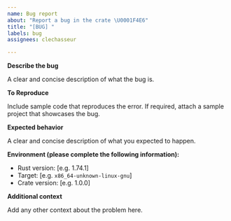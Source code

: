 ```yaml
---
name: Bug report
about: "Report a bug in the crate \U0001F4E6"
title: "[BUG] "
labels: bug
assignees: clechasseur

---
```


**Describe the bug**

A clear and concise description of what the bug is.

**To Reproduce**

Include sample code that reproduces the error. If required, attach a sample project that showcases the bug.

**Expected behavior**

A clear and concise description of what you expected to happen.

**Environment (please complete the following information):**
 - Rust version: [e.g. 1.74.1]
 - Target: [e.g. `x86_64-unknown-linux-gnu`]
 - Crate version: [e.g. 1.0.0]

**Additional context**

Add any other context about the problem here.
